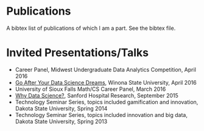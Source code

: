 # Publications

A bibtex list of publications of which I am a part. See the bibtex file.

# Invited Presentations/Talks

* Career Panel, Midwest Undergraduate Data Analytics Competition, April 2016
* [Go After Your Data Science Dreams](http://101.datascience.community/2016/04/19/getting-started-with-data-science-specialties/), Winona State University, April 2016
* University of Sioux Falls Math/CS Career Panel, March 2016
* [Why Data Science?](http://101.datascience.community/2015/09/25/why-data-science-presentation/), Sanford Hospital Research, September 2015
* Technology Seminar Series, topics included gamification and innovation, Dakota State University, Spring 2014
* Technology Seminar Series, topics included innovation and big data, Dakota State University, Spring 2013
